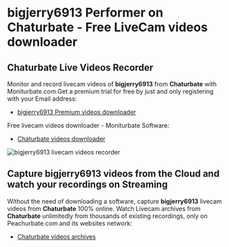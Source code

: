 # bigjerry6913 Performer on Chaturbate - Free LiveCam videos downloader

## Chaturbate Live Videos Recorder

Monitor and record livecam videos of **bigjerry6913** from **Chaturbate** with Moniturbate.com
Get a premium trial for free by just and only registering with your Email address:
* [bigjerry6913 Premium videos downloader](https://moniturbate.com/request-demo-licence-key.html)

Free livecam videos downloader - Moniturbate Software:
* [Chaturbate videos downloader](https://moniturbate.com/moniturbate-download-software.html)

![bigjerry6913 livecam videos recorder](https://peachurnet.com/templates/moniturbate-software.png)


## Capture bigjerry6913 videos from the Cloud and watch your recordings on Streaming

Without the need of downloading a software, capture **bigjerry6913** livecam videos from **Chaturbate** 100% online.
Watch Livecam archives from **Chaturbate** unlimitedly from thousands of existing recordings, only on Peachurbate.com and its websites network:
* [Chaturbate videos archives](https://peachurnet.com/)
